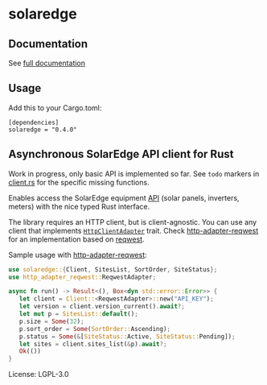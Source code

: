 # solaredge

## Documentation

See [full documentation](https://docs.rs/solaredge)

## Usage

Add this to your Cargo.toml:
```
[dependencies]
solaredge = "0.4.0"
```

## Asynchronous SolarEdge API client for Rust

Work in progress, only basic API is implemented so far. See `todo` markers in
[client.rs](https://github.com/twistedfall/solaredge/blob/master/solaredge/src/client.rs) for
the specific missing functions.

Enables access the SolarEdge equipment [API](https://www.solaredge.com/sites/default/files/se_monitoring_api.pdf)
(solar panels, inverters, meters) with the nice typed Rust interface.

The library requires an HTTP client, but is client-agnostic. You can use any client that implements
[`HttpClientAdapter`](https://docs.rs/http-adapter/*/http_adapter/trait.HttpClientAdapter.html) trait.
Check [http-adapter-reqwest](https://crates.io/crates/http-adapter-reqwest) for an implementation based
on [reqwest](https://crates.io/crates/reqwest).

Sample usage with [http-adapter-reqwest](https://crates.io/crates/http-adapter-reqwest):
```rust
use solaredge::{Client, SitesList, SortOrder, SiteStatus};
use http_adapter_reqwest::ReqwestAdapter;

async fn run() -> Result<(), Box<dyn std::error::Error>> {
   let client = Client::<ReqwestAdapter>::new("API_KEY");
   let version = client.version_current().await?;
   let mut p = SitesList::default();
   p.size = Some(32);
   p.sort_order = Some(SortOrder::Ascending);
   p.status = Some(&[SiteStatus::Active, SiteStatus::Pending]);
   let sites = client.sites_list(&p).await?;
   Ok(())
}
```

License: LGPL-3.0
